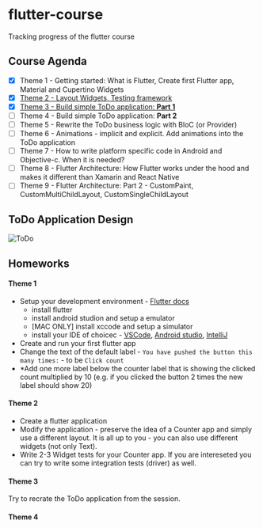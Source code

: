 # flutter-course
Tracking progress of the flutter course

## Course Agenda

- [x] Theme 1 - Getting started: What is Flutter,  Create first Flutter app,  Material and Cupertino Widgets
- [x] [Theme 2 - Layout Widgets, Testing framework](https://drive.google.com/file/d/1XgJwNkbfGM3qir8mxYRNvOA2Zuc_GRMQ/view?usp=sharing)
- [x] [Theme 3 - Build simple ToDo application: **Part 1**](https://drive.google.com/file/d/1QbnhDAxxGRh_gvp-K-M7LEfe-o51yjVC/view?usp=sharing)
- [ ] Theme 4 - Build simple ToDo application: **Part 2**
- [ ] Theme 5 - Rewrite the ToDo business logic with BloC (or Provider)
- [ ] Theme 6 - Animations - implicit and explicit. Add animations into the ToDo application
- [ ] Theme 7 - How to write platform specific code in Android and Objective-c. When it is needed?
- [ ] Theme 8 - Flutter Architecture: How Flutter works under the hood and makes it different than Xamarin and React Native
- [ ] Theme 9 - Flutter Architecture: Part 2 - CustomPaint, CustomMultiChildLayout, CustomSingleChildLayout

## ToDo Application Design
![ToDo](https://bloclibrary.dev/assets/gifs/flutter_todos.gif)

## Homeworks

#### Theme 1

- Setup your development environment - [Flutter docs](https://flutter.dev/docs/get-started/install)
  - install flutter
  - install android studion and setup a emulator
  - [MAC ONLY] install xccode and setup a simulator
  - install your IDE of choicec - [VSCode](https://code.visualstudio.com/), [Android studio](https://developer.android.com/studio), [IntelliJ](https://www.jetbrains.com/idea/)
- Create and run your first flutter app
- Change the text of the default label - `You have pushed the button this many times:` - to be `Click count`
- *Add one more label below the counter label that is showing the clicked count multiplied by 10 (e.g. if you clicked the button 2 times the new label should show 20)

#### Theme 2
- Create a flutter application
- Modify the application - preserve the idea of a Counter app and simply use a different layout. It is all up to you - you can also use different widgets (not only Text).
- Write 2-3 Widget tests for your Counter app. If you are intereseted you can try to write some integration tests (driver) as well.
#### Theme 3
Try to recrate the ToDo application from the session.
#### Theme 4
